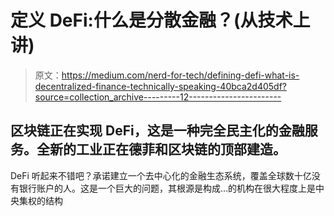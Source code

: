 # 定义 DeFi:什么是分散金融？(从技术上讲)

> 原文：<https://medium.com/nerd-for-tech/defining-defi-what-is-decentralized-finance-technically-speaking-40bca2d405df?source=collection_archive---------12----------------------->

## 区块链正在实现 DeFi，这是一种完全民主化的金融服务。全新的工业正在德菲和区块链的顶部建造。

DeFi 听起来不错吧？承诺建立一个去中心化的金融生态系统，覆盖全球数十亿没有银行账户的人。这是一个巨大的问题，其根源是构成…的机构在很大程度上是中央集权的结构